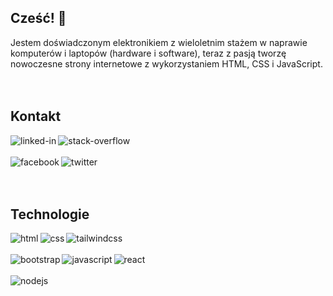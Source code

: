 ## Cześć! 👋

Jestem doświadczonym elektronikiem z wieloletnim stażem w naprawie komputerów i laptopów (hardware i software), teraz z pasją tworzę nowoczesne strony internetowe z wykorzystaniem HTML, CSS i JavaScript.
<br>
<br>
<br>
## Kontakt 
[<img align="left" alt="linked-in" src="https://img.shields.io/badge/linkedin-%230077B5.svg?&style=for-the-badge&logo=linkedin&logoColor=white" />](https://www.linkedin.com)
[<img align="left" alt="stack-overflow" src="https://img.shields.io/badge/stack%20overflow-FE7A16?logo=stack-overflow&logoColor=white&style=for-the-badge" />](https://stackoverflow.com)
<br>
<br>
[<img align="left" alt="facebook" src="https://img.shields.io/badge/facebook-%231877F2.svg?&style=for-the-badge&logo=facebook&logoColor=white" />](https://www.facebook.com)
[<img align="left" alt="twitter" src="https://img.shields.io/badge/twitter-%231DA1F2.svg?&style=for-the-badge&logo=twitter&logoColor=white" />](https://twitter.com)
<br>
<br>
<br>
## Technologie
<img align="left" alt="html" src="https://img.shields.io/badge/html%20-%23DD4B25.svg?&style=for-the-badge&logo=html&logoColor=%2361DAFB" />
<img align="left" alt="css" src="https://img.shields.io/badge/css%20-%233595CF.svg?&style=for-the-badge&logo=css&logoColor=%2361DAFB" />
<img align="left" alt="tailwindcss" src="https://img.shields.io/badge/tailwindcss%20-%233DA9AA.svg?&style=for-the-badge&logo=tailwindcss&logoColor=%2361DAFB" />
<br>
<br>
<img align="left" alt="bootstrap" src="https://img.shields.io/badge/bootstrap%20-%237910F2.svg?&style=for-the-badge&logo=bootstrap&logoColor=%2361DAFB" />
<img align="left" alt="javascript" src="https://img.shields.io/badge/javascript%20-%23EFD81D.svg?&style=for-the-badge&logo=javascript&logoColor=%23FFFFFF" />
<img align="left" alt="react" src="https://img.shields.io/badge/react%20-%2320232a.svg?&style=for-the-badge&logo=react&logoColor=%2361DAFB" />
<br>
<br>
<img align="left" alt="nodejs" src="https://img.shields.io/badge/node.js%20-%2343853D.svg?&style=for-the-badge&logo=node.js&logoColor=white" />

<!--
**robi6791/robi6791** is a ✨ _special_ ✨ repository because its `README.md` (this file) appears on your GitHub profile.

Here are some ideas to get you started:

- 🔭 I’m currently working on ...
- 🌱 I’m currently learning ...
- 👯 I’m looking to collaborate on ...
- 🤔 I’m looking for help with ...
- 💬 Ask me about ...
- 📫 How to reach me: ...
- 😄 Pronouns: ...
- ⚡ Fun fact: ...
-->
